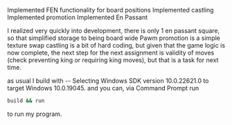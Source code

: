 Implemented FEN functionality for board positions
Implemented castling
Implemented promotion
Implemented En Passant

I realized very quickly into development, there is only 1 en passant square, so that simplified storage to being board wide
Pawm promotion is a simple texture swap
castling is a bit of hard coding, but given that the game logic is now complete, the next step for the next assignment is validity of moves (check preventing king or requiring king moves), but that is a task for next time.

as usual I build with
-- Selecting Windows SDK version 10.0.22621.0 to target Windows 10.0.19045.
and you can, via Command Prompt run
```sh
build && run
```
to run my program.
